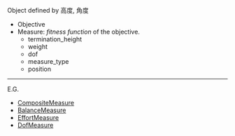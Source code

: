 Object defined by 高度, 角度
- Objective
- Measure: _fitness function_ of the objective.
	- termination_height
	- weight
	- dof
	- measure_type
	- position

---
E.G.
- [CompositeMeasure](https://scone.software/doku.php?id=ref:composite_measure "ref:composite_measure")
- [BalanceMeasure](https://scone.software/doku.php?id=ref:balance_measure "ref:balance_measure")
- [EffortMeasure](https://scone.software/doku.php?id=ref:effort_measure "ref:effort_measure")
- [DofMeasure](https://scone.software/doku.php?id=ref:dof_measure "ref:dof_measure")

